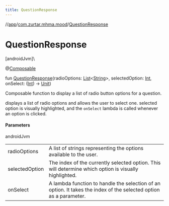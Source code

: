 ```yaml
---
title: QuestionResponse
---
```

//[app](../../index.html)/[com.zurtar.mhma.mood](index.html)/[QuestionResponse](-question-response.html)



# QuestionResponse



[androidJvm]\




@[Composable](https://developer.android.com/reference/kotlin/androidx/compose/runtime/Composable.html)



fun [QuestionResponse](-question-response.html)(radioOptions: [List](https://kotlinlang.org/api/core/kotlin-stdlib/kotlin.collections/-list/index.html)&lt;[String](https://kotlinlang.org/api/core/kotlin-stdlib/kotlin/-string/index.html)&gt;, selectedOption: [Int](https://kotlinlang.org/api/core/kotlin-stdlib/kotlin/-int/index.html), onSelect: ([Int](https://kotlinlang.org/api/core/kotlin-stdlib/kotlin/-int/index.html)) -&gt; [Unit](https://kotlinlang.org/api/core/kotlin-stdlib/kotlin/-unit/index.html))



Composable function to display a list of radio button options for a question.



displays a list of radio options and allows the user to select one. selected option is visually highlighted, and the `onSelect` lambda is called whenever an option is clicked.



#### Parameters


androidJvm

| | |
|---|---|
| radioOptions | A list of strings representing the options available to the user. |
| selectedOption | The index of the currently selected option. This will determine     which option is visually highlighted. |
| onSelect | A lambda function to handle the selection of an option. It takes the     index of the selected option as a parameter. |



